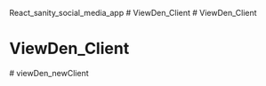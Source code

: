 React_sanity_social_media_app #   V i e w D e n _ C l i e n t  
 # ViewDen_Client
# ViewDen_Client
#   v i e w D e n _ n e w C l i e n t  
 